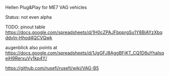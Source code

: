 Hellen Plug&Play for ME7 VAG vehicles

Status: not even alpha

TODO: pinout table https://docs.google.com/spreadsheets/d/1H0cZPAJFbpprgSu1Y8BiAYzXbqddvIn-Hhod4QCVQwk


augenblick also points at https://docs.google.com/spreadsheets/d/1JgGFJ8AggBFiKT_CQ1D6uYhaIsqeiH9RerxuVy1kp4Y/


https://github.com/rusefi/rusefi/wiki/VAG-B5